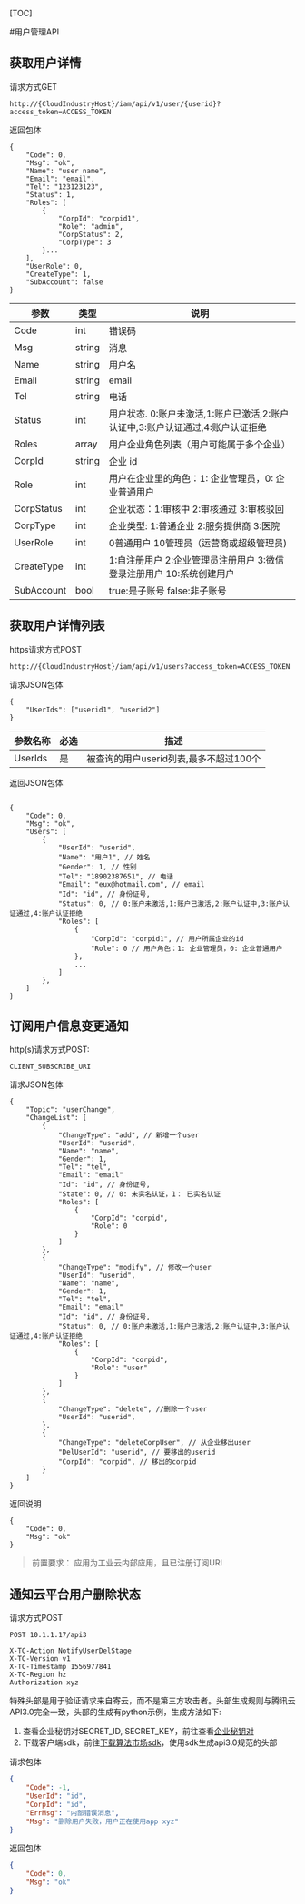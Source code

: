 [TOC]

#用户管理API

## 获取用户详情

请求方式GET

```
http://{CloudIndustryHost}/iam/api/v1/user/{userid}?access_token=ACCESS_TOKEN
```

返回包体

```
{
    "Code": 0,
    "Msg": "ok",
    "Name": "user name",
    "Email": "email",
    "Tel": "123123123",
    "Status": 1,
    "Roles": [
        {
            "CorpId": "corpid1", 
            "Role": "admin",
            "CorpStatus": 2,
            "CorpType": 3
        }...
    ],
    "UserRole": 0, 
    "CreateType": 1,
    "SubAccount": false
}
```

| 参数 | 类型 | 说明 |
| -- | -- | -- |
| Code | int | 错误码 |
| Msg | string | 消息 |
| Name | string | 用户名 |
| Email | string | email |
| Tel | string | 电话 |
| Status | int | 用户状态. 0:账户未激活,1:账户已激活,2:账户认证中,3:账户认证通过,4:账户认证拒绝 |
| Roles | array | 用户企业角色列表（用户可能属于多个企业） |
| CorpId | string | 企业 id |
| Role | int | 用户在企业里的角色：1: 企业管理员，0: 企业普通用户 |
| CorpStatus | int | 企业状态：1:审核中 2:审核通过 3:审核驳回 |
| CorpType | int | 企业类型: 1:普通企业 2:服务提供商 3:医院 |
| UserRole | int | 0普通用户 10管理员（运营商或超级管理员) |
| CreateType | int | 1:自注册用户 2:企业管理员注册用户 3:微信登录注册用户 10:系统创建用户 |
| SubAccount | bool | true:是子账号 false:非子账号 |

## 获取用户详情列表

https请求方式POST

```
http://{CloudIndustryHost}/iam/api/v1/users?access_token=ACCESS_TOKEN
```

请求JSON包体

```
{
    "UserIds": ["userid1", "userid2"]
}
```


| 参数名称 | 必选  | 描述 |
| --- | --- | --- |
| UserIds|  是  | 被查询的用户userid列表,最多不超过100个|

返回JSON包体

```  
      
{
    "Code": 0,
    "Msg": "ok",
    "Users": [
        {
            "UserId": "userid",
            "Name": "用户1", // 姓名
            "Gender": 1, // 性别
            "Tel": "18902387651", // 电话
            "Email": "eux@hotmail.com", // email
            "Id": "id", // 身份证号,
            "Status": 0, // 0:账户未激活,1:账户已激活,2:账户认证中,3:账户认证通过,4:账户认证拒绝
            "Roles": [
                {
                    "CorpId": "corpid1", // 用户所属企业的id
                    "Role": 0 // 用户角色：1: 企业管理员，0: 企业普通用户
                },
                ...
            ]
        }, 
    ]
}
```


## 订阅用户信息变更通知

http(s)请求方式POST:

```
CLIENT_SUBSCRIBE_URI
```

请求JSON包体

```
{
    "Topic": "userChange",
    "ChangeList": [
        {
            "ChangeType": "add", // 新增一个user
            "UserId": "userid",
            "Name": "name",
            "Gender": 1,
            "Tel": "tel",
            "Email": "email"
            "Id": "id", // 身份证号,
            "State": 0, // 0: 未实名认证，1： 已实名认证
            "Roles": [
                {
                    "CorpId": "corpid",
                    "Role": 0
                }
            ]
        },
        {
            "ChangeType": "modify", // 修改一个user
            "UserId": "userid",
            "Name": "name",
            "Gender": 1,
            "Tel": "tel",
            "Email": "email"
            "Id": "id", // 身份证号,
            "Status": 0, // 0:账户未激活,1:账户已激活,2:账户认证中,3:账户认证通过,4:账户认证拒绝
            "Roles": [
                {
                    "CorpId": "corpid",
                    "Role": "user"
                }
            ]
        },
        {
            "ChangeType": "delete", //删除一个user
            "UserId": "userid",
        },
        {
            "ChangeType": "deleteCorpUser", // 从企业移出user
            "DelUserId": "userid", // 要移出的userid
            "CorpId": "corpid", // 移出的corpid
        }
    ]
}
```

返回说明

```
{
    "Code": 0,
    "Msg": "ok"
}
```

> 前置要求： 应用为工业云内部应用，且已注册订阅URI

## 通知云平台用户删除状态

请求方式POST

```
POST 10.1.1.17/api3

X-TC-Action NotifyUserDelStage
X-TC-Version v1
X-TC-Timestamp 1556977841
X-TC-Region hz
Authorization xyz
```

特殊头部是用于验证请求来自寄云，而不是第三方攻击者。头部生成规则与腾讯云API3.0完全一致，头部的生成有python示例，生成方法如下:

1. 查看企业秘钥对SECRET_ID, SECRET_KEY，前往查看[企业秘钥对](http://10.1.1.17/cp/identity/corp")
2. 下载客户端sdk，前往[下载算法市场sdk]("https://github.com/XWSTeam/cloudindustry-algo-sdk")，使用sdk生成api3.0规范的头部

请求包体

```json
{
    "Code": -1,
    "UserId": "id",
    "CorpId": "id",
    "ErrMsg": "内部错误消息",
    "Msg": "删除用户失败，用户正在使用app xyz"
}
```

返回包体

```json
{
    "Code": 0,
    "Msg": "ok"
}
```
